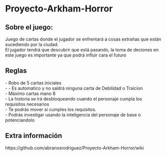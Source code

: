 # Proyecto-Arkham-Horror

<h2> Sobre el juego: </h2>

Juego de cartas donde el jugador se enfrentará a cosas extrañas que están sucediendo por la ciudad.<br>
El jugador tendrá que descubrir que está pasando, la toma de deciones en este juego es importante ya que podrá influir cara el futuro

<h2>Reglas </h2>
  - Robo de 5 cartas iniciales <br>
    -   - Es automatico y no saldrá ninguna carta de Debilidad o Traicion <br>
  - Máximo cartas mano 8<br>
  - La historia se irá desbloqueando cuando el personaje cumpla los requisitos necesarios<br>
  - Te podrás mover si cumples los requisitos.<br>
  - Podrás investigar usando la inteligencia del personaje de base o potenciandolo<br>

<h2>Extra información </h2>
https://github.com/abranosrodriguez/Proyecto-Arkham-Horror/wiki
